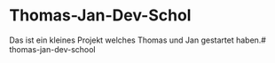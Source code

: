 # Thomas-Jan-Dev-Schol

Das ist ein kleines Projekt welches Thomas und Jan gestartet haben.# thomas-jan-dev-school
